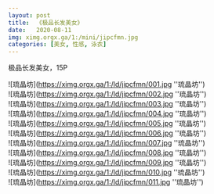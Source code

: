 ```yaml
---
layout: post
title:  《极品长发美女》
date:   2020-08-11
img: ximg.orgx.ga/1:/mini/jipcfmn.jpg
categories: [美女, 性感, 泳衣]
---
```


极品长发美女，15P

![琉晶坊](https://ximg.orgx.ga/1:/ld/jipcfmn/001.jpg ''琉晶坊'') <br>
![琉晶坊](https://ximg.orgx.ga/1:/ld/jipcfmn/002.jpg ''琉晶坊'') <br>
![琉晶坊](https://ximg.orgx.ga/1:/ld/jipcfmn/003.jpg ''琉晶坊'') <br>
![琉晶坊](https://ximg.orgx.ga/1:/ld/jipcfmn/004.jpg ''琉晶坊'') <br>
![琉晶坊](https://ximg.orgx.ga/1:/ld/jipcfmn/005.jpg ''琉晶坊'') <br>
![琉晶坊](https://ximg.orgx.ga/1:/ld/jipcfmn/006.jpg ''琉晶坊'') <br>
![琉晶坊](https://ximg.orgx.ga/1:/ld/jipcfmn/007.jpg ''琉晶坊'') <br>
![琉晶坊](https://ximg.orgx.ga/1:/ld/jipcfmn/008.jpg ''琉晶坊'') <br>
![琉晶坊](https://ximg.orgx.ga/1:/ld/jipcfmn/009.jpg ''琉晶坊'') <br>
![琉晶坊](https://ximg.orgx.ga/1:/ld/jipcfmn/010.jpg ''琉晶坊'') <br>
![琉晶坊](https://ximg.orgx.ga/1:/ld/jipcfmn/011.jpg ''琉晶坊'') <br>

